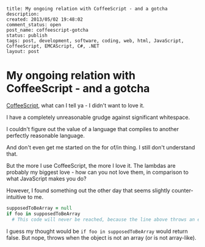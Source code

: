 ```
title: My ongoing relation with CoffeeScript - and a gotcha
description:
created: 2013/05/02 19:48:02
comment_status: open
post_name: coffeescript-gotcha
status: publish
tags: post, development, software, coding, web, html, JavaScript, CoffeeScript, EMCAScript, C#, .NET
layout: post
```
# My ongoing relation with CoffeeScript - and a gotcha
[CoffeeScript](http://coffeescript.org/), what can I tell ya - I didn't want to love it.

I have a completely unreasonable grudge against significant whitespace.

I couldn't figure out the value of a language that compiles to another perfectly reasonable language.

And don't even get me started on the for of/in thing. I still don't understand that.

But the more I use CoffeeScript, the more I love it. The lambdas are probably my biggest love - how can you not love them, in comparison to what JavaScript makes you do?

However, I found something out the other day that seems slightly counter-intuitive to me.

``` coffeescript
supposedToBeArray = null
if foo in supposedToBeArray
  # This code will never be reached, because the line above throws an exception.
```

I guess my thought would be `if foo in supposedToBeArray` would return false. But nope, throws when the object is not an array (or is not array-like).
